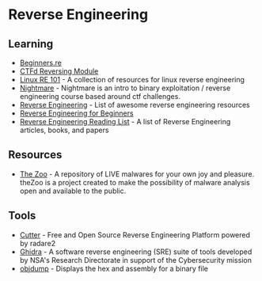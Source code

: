 # Reverse Engineering

## Learning
- [Beginners.re](https://beginners.re/)
- [CTFd Reversing Module](https://reversing.ctfd.io/)
- [Linux RE 101](https://github.com/michalmalik/linux-re-101) - A collection of resources for linux reverse engineering
- [Nightmare](https://github.com/guyinatuxedo/nightmare) - Nightmare is an intro to binary exploitation / reverse engineering course based around ctf challenges.
- [Reverse Engineering](https://github.com/wtsxDev/reverse-engineering) - List of awesome reverse engineering resources
- [Reverse Engineering for Beginners](https://www.begin.re/)
- [Reverse Engineering Reading List](https://github.com/onethawt/reverseengineering-reading-list) - A list of Reverse Engineering articles, books, and papers

## Resources
- [The Zoo](https://github.com/ytisf/theZoo) - A repository of LIVE malwares for your own joy and pleasure. theZoo is a project created to make the possibility of malware analysis open and available to the public.

## Tools
- [Cutter](https://github.com/radareorg/cutter) - Free and Open Source Reverse Engineering Platform powered by radare2
- [Ghidra](https://ghidra-sre.org/) - A software reverse engineering (SRE) suite of tools developed by NSA's Research Directorate in support of the Cybersecurity mission
- [objdump](https://sourceware.org/binutils/docs/binutils/objdump.html) - Displays the hex and assembly for a binary file
